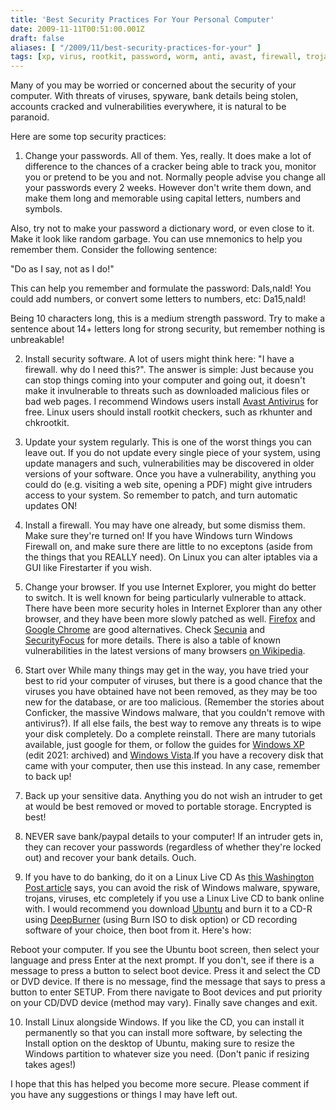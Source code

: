 ```yaml
---
title: 'Best Security Practices For Your Personal Computer'
date: 2009-11-11T00:51:00.001Z
draft: false
aliases: [ "/2009/11/best-security-practices-for-your" ]
tags: [xp, virus, rootkit, password, worm, anti, avast, firewall, trojan, vista, windows, linux, live]
---
```


Many of you may be worried or concerned about the security of your computer. With threats of viruses, spyware, bank details being stolen, accounts cracked and vulnerabilities everywhere, it is natural to be paranoid.

Here are some top security practices:

1. Change your passwords.
All of them. Yes, really. It does make a lot of difference to the chances of a cracker being able to track you, monitor you or pretend to be you and not. Normally people advise you change all your passwords every 2 weeks. However don't write them down, and make them long and memorable using capital letters, numbers and symbols.

Also, try not to make your password a dictionary word, or even close to it. Make it look like random garbage. You can use mnemonics to help you remember them. Consider the following sentence:

"Do as I say, not as I do!"

This can help you remember and formulate the password:
DaIs,naId!
You could add numbers, or convert some letters to numbers, etc:
Da15,naId!

Being 10 characters long, this is a medium strength password.
Try to make a sentence about 14+ letters long for strong security, but remember nothing is unbreakable!

2. Install security software.
A lot of users might think here: "I have a firewall. why do I need this?". The answer is simple: Just because you can stop things coming into your computer and going out, it doesn't make it invulnerable to threats such as downloaded malicious files or bad web pages. I recommend Windows users install [Avast Antivirus](http://www.avast.com/eng/download-avast-home.html) for free. Linux users should install rootkit checkers, such as rkhunter and chkrootkit.

3. Update your system regularly.
This is one of the worst things you can leave out. If you do not update every single piece of your system, using update managers and such, vulnerabilities may be discovered in older versions of your software. Once you have a vulnerability, anything you could do (e.g. visiting a web site, opening a PDF) might give intruders access to your system. So remember to patch, and turn automatic updates ON!

4. Install a firewall.
You may have one already, but some dismiss them. Make sure they're turned on! If you have Windows turn Windows Firewall on, and make sure there are little to no exceptons (aside from the things that you REALLY need). On Linux you can alter iptables via a GUI like Firestarter if you wish.

5. Change your browser.
If you use Internet Explorer, you might do better to switch. It is well known for being particularly vulnerable to attack. There have been more security holes in Internet Explorer than any other browser, and they have been more slowly patched as well. [Firefox](http://www.getfirefox.com) and [Google Chrome](http://www.google.com/chrome) are good alternatives. Check [Secunia](http://secunia.com/advisories/) and [SecurityFocus](http://www.securityfocus.com/vulnerabilities) for more details. There is also a table of known vulnerabilities in the latest versions of many browsers [on Wikipedia](http://en.wikipedia.org/wiki/Comparison_of_web_browsers#Vulnerabilities).

6. Start over
While many things may get in the way, you have tried your best to rid your computer of viruses, but there is a good chance that the viruses you have obtained have not been removed, as they may be too new for the database, or are too malicious. (Remember the stories about Conficker, the massive Windows malware, that you couldn't remove with antivirus?). If all else fails, the best way to remove any threats is to wipe your disk completely. Do a complete reinstall. There are many tutorials available, just google for them, or follow the guides for [Windows XP](https://web.archive.org/web/20090211204719/https://www.pcworld.com/article/129977/how_to_reinstall_windows_xp.html) (edit 2021: archived) and [Windows Vista](http://windows.microsoft.com/en-US/windows-vista/Installing-and-reinstalling-Windows).If you have a recovery disk that came with your computer, then use this instead. In any case, remember to back up!

7. Back up your sensitive data.
Anything you do not wish an intruder to get at would be best removed or moved to portable storage. Encrypted is best!

8. NEVER save bank/paypal details to your computer!
If an intruder gets in, they can recover your passwords (regardless of whether they're locked out) and recover your bank details. Ouch.

9. If you have to do banking, do it on a Linux Live CD
As [this Washington Post article](http://voices.washingtonpost.com/securityfix/2009/10/avoid_windows_malware_bank_on.html) says, you can avoid the risk of Windows malware, spyware, trojans, viruses, etc completely if you use a Linux Live CD to bank online with. I would recommend you download [Ubuntu](http://www.ubuntu.com) and burn it to a CD-R using [DeepBurner](http://www.deepburner.com) (using Burn ISO to disk option) or CD recording software of your choice, then boot from it. Here's how:

Reboot your computer.
If you see the Ubuntu boot screen, then select your language and press Enter at the next prompt.
If you don't, see if there is a message to press a button to select boot device. Press it and select the CD or DVD device.
If there is no message, find the message that says to press a button to enter SETUP. From there navigate to Boot devices and put priority on your CD/DVD device (method may vary). Finally save changes and exit.

10. Install Linux alongside Windows.
If you like the CD, you can install it permanently so that you can install more software, by selecting the Install option on the desktop of Ubuntu, making sure to resize the Windows partition to whatever size you need. (Don't panic if resizing takes ages!)


I hope that this has helped you become more secure. Please comment if you have any suggestions or things I may have left out.